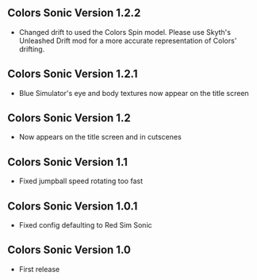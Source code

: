 ## Colors Sonic Version 1.2.2
- Changed drift to used the Colors Spin model. Please use Skyth's Unleashed Drift mod for a more accurate representation of Colors' drifting.
## Colors Sonic Version 1.2.1
- Blue Simulator's eye and body textures now appear on the title screen
## Colors Sonic Version 1.2
- Now appears on the title screen and in cutscenes
## Colors Sonic Version 1.1
- Fixed jumpball speed rotating too fast
## Colors Sonic Version 1.0.1
- Fixed config defaulting to Red Sim Sonic
## Colors Sonic Version 1.0
- First release
